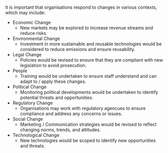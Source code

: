 It is important that organisations respond to changes in various contexts, which may include:
- Economic Change
    - New markets may be explored to increase revenue streams and reduce risks. 
- Environmental Change
    - Investment in more sustainable and reusable technologies would be considered to reduce emissions and ensure reusability.
- Legal Change
    - Policies would be revised to ensure that they are compliant with new legislation to avoid prosecution.
- People 
    - Training would be undertaken to ensure staff understand and can adapt to / apply these changes. 
- Political Change
    - Monitoring political developments would be undertaken to identify potential threats and opportunities. 
- Regulatory Change
    - Organisations may work with regulatory agencues to ensure compliance and address any concerns or issues. 
- Social Change
    - Marketing / Communication strategies would be revised to reflect changing norms, trends, and attitudes.
- Technological Change
    - New technologies would be scoped to identify new opportunities and threats. 